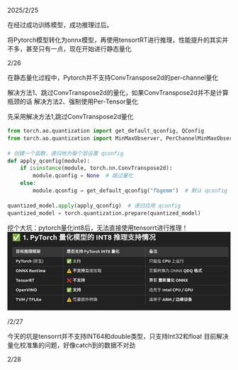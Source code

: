 2025/2/25

在经过成功训练模型，成功推理过后。 

将Pytorch模型转化为onnx模型，再使用tensortRT进行推理，性能提升的其实并不多，甚至只有一点，现在开始进行静态量化

2/26

在静态量化过程中，Pytorch并不支持ConvTranspose2d的per-channel量化

解决方法1、跳过ConvTranspose2d的量化，如果ConvTranspose2d并不是计算瓶颈的话
解决方法2、强制使用Per-Tensor量化

先采用解决方法1,跳过ConvTranspose2d量化
```python
from torch.ao.quantization import get_default_qconfig, QConfig
from torch.ao.quantization import MinMaxObserver, PerChannelMinMaxObserver

# 创建一个函数，递归地为每个层设置 qconfig
def apply_qconfig(module):
    if isinstance(module, torch.nn.ConvTranspose2d):
        module.qconfig = None  # 跳过量化
    else:
        module.qconfig = get_default_qconfig("fbgemm")  # 默认 qconfig

quantized_model.apply(apply_qconfig)  # 递归应用 qconfig
quantized_model = torch.quantization.prepare(quantized_model)
```
挖个大坑：pytorch量化int8后，无法直接使用tensorrt进行推理！
![img.png](img.png)

/2/27

今天的坑是tensorrt并不支持INT64和double类型，只支持Int32和float
目前解决 量化校准集的问题，好像catch到的数据不对劲

2/28


